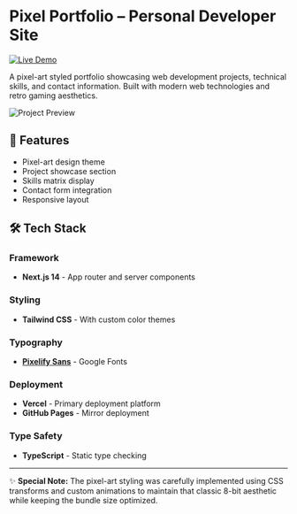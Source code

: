 # Pixel Portfolio – Personal Developer Site

[![Live Demo](https://img.shields.io/badge/Live_Demo-FF0000?style=for-the-badge&logo=vercel&logoColor=white)](https://pixel-portfolio-zeta.vercel.app/)

A pixel-art styled portfolio showcasing web development projects, technical skills, and contact information. Built with modern web technologies and retro gaming aesthetics.

![Project Preview](https://res.cloudinary.com/dlsmxoyd9/image/upload/v1747387714/Skjermbilde_2025-05-16_112657_jecymm.png)


## 🚀 Features
- Pixel-art design theme
- Project showcase section
- Skills matrix display
- Contact form integration
- Responsive layout

## 🛠 Tech Stack

### Framework
- **Next.js 14** - App router and server components

### Styling
- **Tailwind CSS** - With custom color themes

### Typography
- **[Pixelify Sans](https://fonts.google.com/specimen/Pixelify+Sans)** - Google Fonts

### Deployment
- **Vercel** - Primary deployment platform
- **GitHub Pages** - Mirror deployment

### Type Safety
- **TypeScript** - Static type checking

---

✨ **Special Note:** The pixel-art styling was carefully implemented using CSS transforms and custom animations to maintain that classic 8-bit aesthetic while keeping the bundle size optimized.


